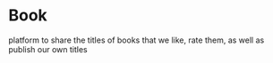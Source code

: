 # Book
platform to share the titles of books that we like, rate them, as well as publish our own titles
